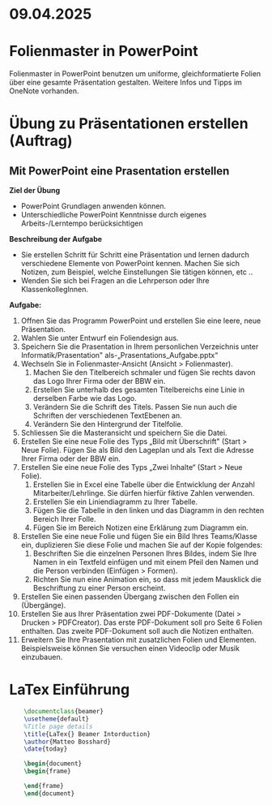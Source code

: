# 09.04.2025

# Folienmaster in PowerPoint
Folienmaster in PowerPoint benutzen um uniforme, gleichformatierte Folien über eine gesamte Präsentation gestalten.
Weitere Infos und Tipps im OneNote vorhanden.

# Übung zu Präsentationen erstellen (Auftrag)
## Mit PowerPoint eine Prasentation erstellen

**Ziel der Übung**
- PowerPoint Grundlagen anwenden können.
- Unterschiedliche PowerPoint Kenntnisse durch eigenes Arbeits-/Lerntempo berücksichtigen

**Beschreibung der Aufgabe**
- Sie erstellen Schritt für Schritt eine Präsentation und lernen dadurch verschiedene Elemente von
PowerPoint kennen.
Machen Sie sich Notizen, zum Beispiel, welche Einstellungen Sie tätigen können, etc ..
- Wenden Sie sich bei Fragen an die Lehrperson oder Ihre KlassenkollegInnen.

**Aufgabe:**
1. Offnen Sie das Programm PowerPoint und erstellen Sie eine leere, neue Präsentation.
2. Wahlen Sie unter Entwurf ein Foliendesign aus.
3. Speichern Sie die Prasentation in Ihrem personlichen Verzeichnis unter Informatik/Prasentation" als-„Prasentations_Aufgabe.pptx“
4. Wechseln Sie in Folienmaster-Ansicht (Ansicht > Folienmaster).
   1. Machen Sie den Titelbereich schmaler und fügen Sie rechts davon das Logo Ihrer Firma oder der BBW ein.
   2. Erstellen Sie unterhalb des gesamten Titelbereichs eine Linie in derselben Farbe wie das Logo.
   3. Verändern Sie die Schrift des Titels. Passen Sie nun auch die Schriften der verschiedenen TextEbenen an.
   4. Verändern Sie den Hintergrund der Titelfolie.
5. Schliessen Sie die Masteransicht und speichern Sie die Datei.
6. Erstellen Sie eine neue Folie des Typs „Bild mit Überschrift" (Start > Neue Folie). Fügen Sie als Bild den Lageplan und als Text die Adresse Ihrer Firma oder der BBW ein.
7. Erstellen Sie eine neue Folie des Typs „Zwei Inhalte“ (Start > Neue Folie).
   1. Erstellen Sie in Excel eine Tabelle über die Entwicklung der Anzahl Mitarbeiter/Lehrlinge. Sie dürfen hierfür fiktive Zahlen verwenden.
   2. Erstellen Sie ein Liniendiagramm zu Ihrer Tabelle.
   3. Fügen Sie die Tabelle in den linken und das Diagramm in den rechten Bereich Ihrer Folle.
   4. Fügen Sie im Bereich Notizen eine Erklärung zum Diagramm ein.
8. Erstellen Sie eine neue Folie und fügen Sie ein Bild Ihres Teams/Klasse ein, duplizieren Sie diese Folie und machen Sie auf der Kopie folgendes:
   1. Beschriften Sie die einzelnen Personen Ihres Bildes, indem Sie Ihre Namen in ein Textfeld einfügen und mit einem Pfeil den Namen und die Person verbinden (Einfügen > Formen).
   2. Richten Sie nun eine Animation ein, so dass mit jedem Mausklick die Beschriftung zu einer Person erscheint.
9. Erstellen Sie einen passenden Übergang zwischen den Follen ein (Übergänge).
10.  Erstellen Sie aus Ihrer Präsentation zwei PDF-Dokumente (Datei > Drucken > PDFCreator). Das erste PDF-Dokument soll pro Seite 6 Folien enthalten. Das zweite PDF-Dokument soll auch die Notizen enthalten.
11.   Erweitern Sie Ihre Prasentation mit zusatzlichen Folien und Elementen. Beispielsweise können Sie versuchen einen Videoclip oder Musik einzubauen.

# LaTex Einführung
```latex
    \documentclass{beamer}
    \usetheme{default}
    %Title page details
    \title{LaTex{} Beamer Intorduction}
    \author{Matteo Bosshard}
    \date{today}

    \begin{document}
    \begin{frame}

    \end{frame}
    \end{document}
```